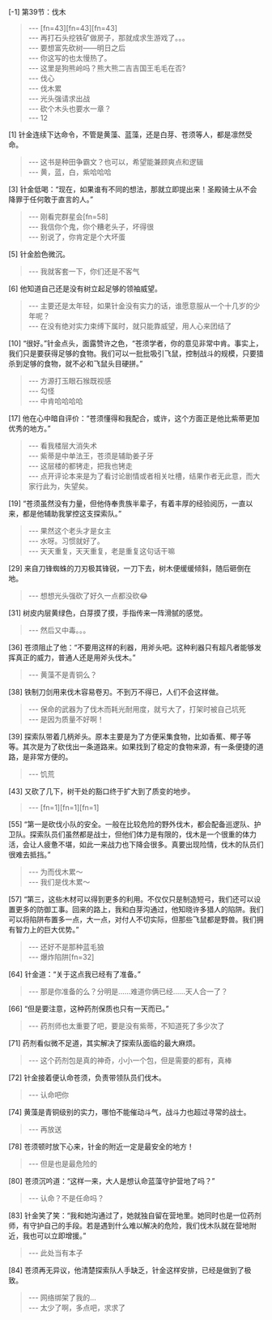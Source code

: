 
[-1] 第39节：伐木
>--- [fn=43][fn=43][fn=43]<br>
>--- 再打石头挖铁矿做房子，那就成求生游戏了。。。<br>
>--- 要想富先砍树——明日之后<br>
>--- 你这写的也太慢热了。<br>
>--- 这里是狗熊岭吗？熊大熊二吉吉国王毛毛在否?<br>
>--- 伐心<br>
>--- 伐木累<br>
>--- 光头强请求出战<br>
>--- 砍个木头也要水一章？<br>
>--- 12<br>

[1] 针金连续下达命令，不管是黄藻、蓝藻，还是白芽、苍须等人，都是凛然受命。
>--- 这书是种田争霸文？也可以，希望能兼顾爽点和逻辑<br>
>--- 黄，蓝，白，紫哈哈哈<br>

[3] 针金低喝：“现在，如果谁有不同的想法，那就立即提出来！圣殿骑士从不会降罪于任何敢于直言的人。”
>--- 刚看完群星会[fn=58]<br>
>--- 我信你个鬼，你个糟老头子，坏得很<br>
>--- 别说了，你肯定是个大坏蛋<br>

[5] 针金脸色微沉。
>--- 我就客套一下，你们还是不客气<br>

[6] 他知道自己还是没有树立起足够的领袖威望。
>--- 主要还是太年轻，如果针金没有实力的话，谁愿意服从一个十几岁的少年呢？<br>
>--- 在没有绝对实力束缚下属时，就只能靠威望，用人心来团结了<br>

[10] “很好。”针金点头，面露赞许之色，“苍须学者，你的意见非常中肯。事实上，我们只是要获得足够的食物。我们可以一批批吸引飞鼠，控制战斗的规模，只要猎杀到足够的食物，就不必和飞鼠头目硬拼。”
>--- 方源打玉眼石猴既视感<br>
>--- 勾怪<br>
>--- 中肯哈哈哈哈<br>

[17] 他在心中暗自评价：“苍须懂得和我配合，或许，这个方面正是他比紫蒂更加优秀的地方。”
>--- 看我楼层大消失术<br>
>--- 紫蒂是中单法王，苍须是辅助姜子牙<br>
>--- 这层楼的都铐走，把我也铐走<br>
>--- 点开评论本来是为了看讨论剧情或者相关吐槽，结果作者无此意，而大家行此为，失望矣。<br>

[19] “苍须虽然没有力量，但他侍奉贵族半辈子，有着丰厚的经验阅历，一直以来，都是他辅助我掌控这支探索队。”
>--- 果然这个老头才是女主<br>
>--- 水呀。习惯就好了。<br>
>--- 天天重复，天天重复，老是重复这句话干嘛<br>

[29] 来自刀锋蜘蛛的刀刃极其锋锐，一刀下去，树木便缓缓倾斜，随后砸倒在地。
>--- 想想光头强砍了好久一点都没砍😂<br>

[31] 树皮内层黄绿色，白芽摸了摸，手指传来一阵滑腻的感觉。
>--- 然后又中毒。。。<br>

[36] 苍须阻止了他：“不要用这样的利器，用斧头吧。这种利器只有超凡者能够发挥真正的威力，普通人还是用斧头伐木。”
>--- 黄藻不是青铜么？<br>

[38] 铁制刀剑用来伐木容易卷刃。不到万不得已，人们不会这样做。
>--- 保命的武器为了伐木而耗光耐用度，就亏大了，打架时被自己坑死<br>
>--- 是因为质量不好啊！<br>

[39] 探索队带着几柄斧头。原本主要是为了方便采集食物，比如香蕉、椰子等等。其次是为了砍伐出一条道路来。如果找到了稳定的食物来源，有一条便捷的道路，是非常方便的。
>--- 饥荒<br>

[43] 又砍了几下，树干处的豁口终于扩大到了质变的地步。
>--- [fn=1][fn=1][fn=1]<br>

[55] “第一是砍伐小队的安全。一般在比较危险的野外伐木，都会配备巡逻队、护卫队。探索队员们虽然都是战士，但他们体力是有限的，伐木是一个很重的体力活，会让人疲惫不堪，如此一来战力也下降会很多。真要出现险情，伐木的队员们很难去抵挡。”
>--- 为而伐木累～<br>
>--- 我们是伐木累～<br>

[57] “第三，这些木材可以得到更多的利用。不仅仅只是制造短弓，我们还可以设置更多的防御工事。回来的路上，我和白芽沟通过，他知晓许多猎人的陷阱。我们可以将陷阱布置多一点，大一点，对付人不切实际，但那些飞鼠都是野兽。我们拥有智力上的巨大优势。”
>--- 还好不是那种蓝毛狼<br>
>--- 爆炸陷阱[fn=32]<br>

[64] 针金道：“关于这点我已经有了准备。”
>--- 那是你准备的么？分明是……难道你俩已经……天人合一了？<br>

[66] “但是要注意，这种药剂保质也只有一天而已。”
>--- 药剂师也太重要了吧，要是没有紫蒂，不知道死了多少次了<br>

[71] 药剂看似微不足道，其实解决了探索队面临的最大麻烦。
>--- 这个药剂包是真的神奇，小小一个包，但是需要的都有，真棒<br>

[72] 针金接着便认命苍须，负责带领队员们伐木。
>--- 认命吧你<br>

[74] 黄藻是青铜级别的实力，哪怕不能催动斗气，战斗力也超过寻常的战士。
>--- 再放送<br>

[78] 苍须顿时放下心来，针金的附近一定是最安全的地方！
>--- 但是也是最危险的<br>

[80] 苍须沉吟道：“这样一来，大人是想认命蓝藻守护营地了吗？”
>--- 认命？不是任命吗？<br>

[83] 针金笑了笑：“我和她沟通过了，她就独自留在营地里。她同时也是一位药剂师，有守护自己的手段。若是遇到什么难以解决的危险，我们伐木队就在营地附近，我也可以立即增援。”
>--- 此处当有本子<br>

[84] 苍须再无异议，他清楚探索队人手缺乏，针金这样安排，已经是做到了极致。
>--- 网络绑架了我的…<br>
>--- 太少了啊，多点吧，求求了<br>
